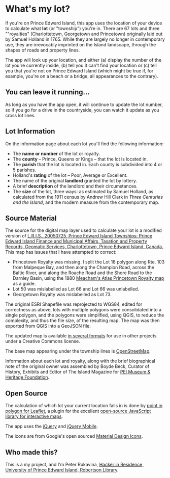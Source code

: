 # What's my lot?

If you're on Prince Edward Island, this app uses the location of your device to calculate what **lot** (or "township") you're in. There are 67 lots and three ""royalties" (Charlottetown, Georgetown and Princetown) originally laid out by
Samuel Holland in 1765. While they are largely no longer in contemporary use, they are irrevocably imprinted on the Island landscape, through the shapes of roads and property lines.

The app will look up your location, and either (a) display the number of the lot you're currently inside, (b) tell you it can't find your location or (c) tell you that you're not on Prince Edward Island (which might be true if, for example, you're on a beach or a bridge, all appearances to the contrary).

## You can leave it running...

As long as you have the app open, it will continue to update
the lot number, so if you go for a drive in the countryside, you can
watch it update as you cross lot lines.

## Lot Information

On the information page about each lot you'll find the following information:

*   The **name or number** of the lot or royalty.
*   The **county** – Prince, Queens or Kings – that the lot is located in.
*   The **parish** that the lot is located in. Each county is subdivided into 4 or 5 parishes.
*   Holland's **rating** of the lot – Poor, Average or Excellent.
*   The name of the original **landlord** granted the lot by lottery.
*   A brief **description** of the landlord and their circumstances.
*   The **size** of the lot, three ways: as estimated by Samuel Holland, as calculated from the 1911 census by Andrew Hill Clark in _Three Centuries and the Island_, and the modern measure from the contemporary map.

## Source Material

The source for the digital map layer used to calculate your lot is a modified version of 
[L.R.I.S., 20050725, Prince Edward Island Townships:
Prince Edward Island Finance and Municipal Affairs, Taxation and
Property Records, Geomatic Services, Charlottetown, Prince Edward
Island, Canada.](http://www.gov.pe.ca/gis/index.php3?number=1011342&lang=E) This map has issues that I have attempted to
correct:

*   Princetown Royalty was missing. I split the Lot 18 polygon along Rte. 103 from Malpeque Bay, and then along the                            Champion Road, across the Baltic River, and along the Roache Road and the Shore Road to the Darnley Basin,                            using the 1880 [Meacham's Atlas
Princetown Royalty map](http://137.149.200.109:8080/fedora/get/imagined:208400/ilives:jp2Sdef/getRegion?uid=&level=3) as a guide.
*   Lot 50 was mislabelled as Lot 66 and Lot 66 was unlabelled.
*   Georgetown Royalty was mislabelled as Lot 73.

The original ESRI Shapefile was reprojected to WGS84, edited
for correctness as above, lots with multiple polygons were
consolidated into a single polygon, and the polygons were simplified,
using QGIS, to reduce the complexity, and thus the file size, of the
resulting map. The map was then exported from QGIS into a GeoJSON
file.

The updated map is available [in several
formats](https://github.com/reinvented/hollandmap) for use in other projects under a Creative Commons license.

The base map appearing under the township lines is [OpenStreetMap](http://www.openstreetmap.org).

Information about each lot and royalty, along with the brief biographical note of the original owner
was assembled by Boyde Beck, Curator of History, Exhibits and Editor of The Island Magazine for 
[PEI Museum & Heritage Foundation](http://www.peimuseum.com/).

## Open Source

The calculation of which lot your current location falls in is
done by [point 
in polygon for Leaflet](https://github.com/mapbox/leaflet-pip), a plugin for the
excellent [open-source
JavaScript library for interactive maps](http://leafletjs.com/).

The app uses the [jQuery](http://jquery.org/) and [jQuery Mobile](http://jquerymobile.com/).

The icons are from Google's open sourced [Material Design Icons](https://github.com/google/material-design-icons/releases/tag/1.0.0).

## Who made this?

This is a my project, and I'm Peter Rukavina, 
[Hacker in
Residence, University of Prince Edward Island, Robertson
Library](http://hacker.vre.upei.ca/).